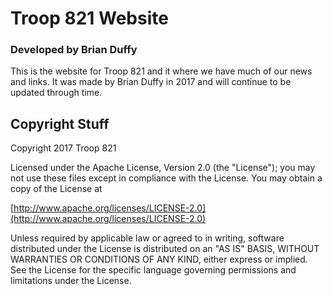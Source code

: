 # Troop 821 Website
### Developed by Brian Duffy

This is the website for Troop 821 and it where we have much of our news and links. It was made by Brian Duffy in 2017 and will continue to be updated through time.

## Copyright Stuff
Copyright 2017 Troop 821

Licensed under the Apache License, Version 2.0 (the "License");
you may not use these files except in compliance with the License.
You may obtain a copy of the License at

[http://www.apache.org/licenses/LICENSE-2.0](http://www.apache.org/licenses/LICENSE-2.0)

Unless required by applicable law or agreed to in writing, software
distributed under the License is distributed on an "AS IS" BASIS,
WITHOUT WARRANTIES OR CONDITIONS OF ANY KIND, either express or implied.
See the License for the specific language governing permissions and
limitations under the License. 